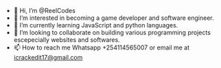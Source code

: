 - 👋 Hi, I’m @ReelCodes
- 👀 I’m interested in becoming a game developer and software engineer.
- 🌱 I’m currently learning JavaScript and python languages.
- 💞️ I’m looking to collaborate on building various programming projects escepecially websites and softwares.
- 📫 How to reach me Whatsapp +254114565007 or email me at icrackedit17@gmail.com

<!---
ReelCodes/ReelCodes is a ✨ special ✨ repository because its `README.md` (this file) appears on your GitHub profile.
You can click the Preview link to take a look at your changes.
--->
